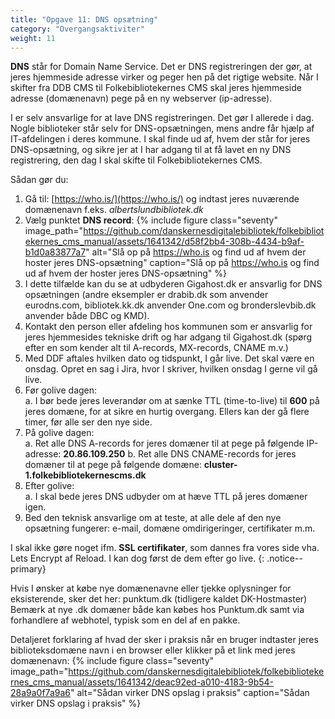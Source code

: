 ```yaml
---
title: "Opgave 11: DNS opsætning"
category: "Overgangsaktiviter"
weight: 11
---
```


**DNS** står for Domain Name Service. Det er DNS registreringen der gør, at jeres hjemmeside adresse virker og peger hen på det rigtige website. Når I skifter fra DDB CMS til Folkebibliotekernes CMS skal jeres hjemmeside adresse (domænenavn) pege på en ny webserver (ip-adresse).

I er selv ansvarlige for at lave DNS registreringen. Det gør I allerede i dag. Nogle biblioteker står selv for DNS-opsætningen, mens andre får hjælp af IT-afdelingen i deres kommune.
I skal finde ud af, hvem der står for jeres DNS-opsætning, og sikre jer at I har adgang til at få lavet en ny DNS registrering, den dag I skal skifte til Folkebibliotekernes CMS.

Sådan gør du:
1.	Gå til: [https://who.is/](https://who.is/) og indtast jeres nuværende domænenavn f.eks. *albertslundbibliotek.dk*
2.	Vælg punktet **DNS record**:
   {% include figure class="seventy" image_path="https://github.com/danskernesdigitalebibliotek/folkebibliotekernes_cms_manual/assets/1641342/d58f2bb4-308b-4434-b9af-b1d0a83877a7" alt="Slå op på https://who.is og find ud af hvem der hoster jeres DNS-opsætning" caption="Slå op på https://who.is og find ud af hvem der hoster jeres DNS-opsætning" %} 
3. I dette tilfælde kan du se at udbyderen Gigahost.dk er ansvarlig for DNS opsætningen (andre eksempler er drabib.dk som anvender eurodns.com, bibliotek.kk.dk anvender One.com og bronderslevbib.dk anvender både DBC og KMD).
4. Kontakt den person eller afdeling hos kommunen som er ansvarlig for jeres hjemmesides tekniske drift og har adgang til Gigahost.dk (spørg efter en som kender alt til A-records, MX-records, CNAME m.v.)
5. Med DDF aftales hvilken dato og tidspunkt, I går live. Det skal være en onsdag. Opret en sag i Jira, hvor I skriver, hvilken onsdag I gerne vil gå live.
6. Før golive dagen:\
   a. I bør bede jeres leverandør om at sænke TTL (time-to-live) til **600** på jeres domæne, for at sikre en hurtig overgang. Ellers kan der gå flere timer, før alle ser den nye side.
7. På golive dagen:\
   a. Ret alle DNS A-records for jeres domæner til at pege på følgende IP-adresse: **20.86.109.250**
   b. Ret alle DNS CNAME-records for jeres domæner til at pege på følgende domæne: **cluster-1.folkebibliotekernescms.dk**
8. Efter golive:\
   a. I skal bede jeres DNS udbyder om at hæve TTL på jeres domæner igen.
9. Bed den teknisk ansvarlige om at teste, at alle dele af den nye opsætning fungerer: e-mail, domæne omdirigeringer, certifikater m.m.

I skal ikke gøre noget ifm. **SSL certifikater**, som dannes fra vores side vha. Lets Encrypt af Reload. I kan dog først de dem efter go live.
{: .notice--primary}

   
Hvis I ønsker at købe nye domænenavne eller tjekke oplysninger for eksisterende, sker det her: punktum.dk (tidligere kaldet DK-Hostmaster)
Bemærk at nye .dk domæner både kan købes hos Punktum.dk samt via forhandlere af webhotel, typisk som en del af en pakke. 

Detaljeret forklaring af hvad der sker i praksis når en bruger indtaster jeres biblioteksdomæne navn i en browser eller klikker på et link med jeres domænenavn:
{% include figure class="seventy" image_path="https://github.com/danskernesdigitalebibliotek/folkebibliotekernes_cms_manual/assets/1641342/deac92ed-a010-4183-9b54-28a9a0f7a9a6" alt="Sådan virker DNS opslag i praksis" caption="Sådan virker DNS opslag i praksis" %} 






